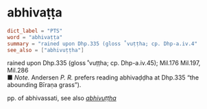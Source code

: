 # abhivaṭṭa

``` toml
dict_label = "PTS"
word = "abhivaṭṭa"
summary = "rained upon Dhp.335 (gloss ˚vuṭṭha; cp. Dhp-a.iv.4"
see_also = ["abhivuṭṭha"]
```

rained upon Dhp.335 (gloss ˚vuṭṭha; cp. Dhp\-a.iv.45); Mil.176 Mil.197, Mil.286  
■ *Note.* Andersen *P. R.* prefers reading abhivaḍḍha at Dhp.335 “the abounding Bīraṇa grass”).

pp. of abhivassati, see also *[abhivuṭṭha](abhivuṭṭha.md)*

